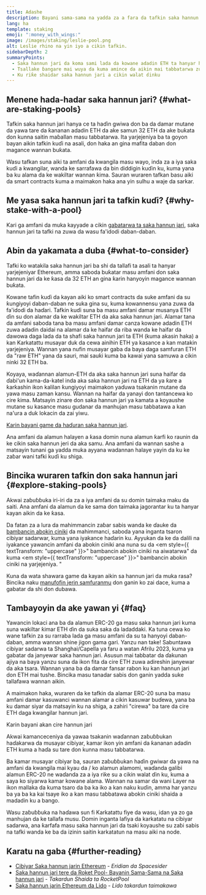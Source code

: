 ```yaml
---
title: Adashe
description: Bayani sama-sama na yadda za a fara da tafkin saka hannun jari ETH
lang: ha
template: staking
emoji: ":money_with_wings:"
image: /images/staking/leslie-pool.png
alt: Leslie rhino na yin iyo a cikin tafkin.
sidebarDepth: 2
summaryPoints:
  - Saka hannun jari da koma sami lada da kowane adadin ETH ta hanyar haɗa ƙarfi tare da wasu
  - Tsallake ɓangare mai wuya da kuma amince da aikin mai tabbatarwa zuwa ɓangare na uku
  - Ku riƙe shaidar saka hannun jari a cikin walat ɗinku
---
```


## Menene hada-hadar saka hannun jari? {#what-are-staking-pools}

Tafkin saka hannun jari hanya ce ta haɗin gwiwa don ba da damar mutane da yawa tare da ƙananan adadin ETH da ake samun 32 ETH da ake buƙata don kunna saitin maɓallan masu tabbatarwa. Ita yarjejeniya ba ta goyon bayan aikin tafkin kuɗi na asali, don haka an gina mafita daban don magance wannan buƙata.

Wasu tafkan suna aiki ta amfani da kwangila masu wayo, inda za a iya saka kuɗi a kwangilar, wanda ke sarrafawa da bin diddigin kuɗin ku, kuma yana ba ku alama da ke wakiltar wannan ƙima. Sauran wuraren tafkan basu aiki da smart contracts kuma a maimakon haka ana yin sulhu a waje da sarkar.

## Me yasa saka hannun jari ta tafkin kuɗi? {#why-stake-with-a-pool}

Ƙari ga amfani da muka kayyade a cikin [gabatarwa ta saka hannun jari](/staking/), saka hannun jari ta tafki na zuwa da wasu fa'idodi daban-daban.

<CardGrid>
  <Card title="Ƙananan shamaki domin shigarwa" emoji="🐟" description="Not a whale? No problem. Most staking pools let you stake virtually any amount of ETH by joining forces with other stakers, unlike staking solo which requires 32 ETH." />
  <Card title="Hannun jarin yau" emoji=":stopwatch:" description="Staking with a pool is as easy as a token swap. No need to worry about hardware setup and node maintenance. Pools allow you to deposit your ETH which enables node operators to run validators. Rewards are then distributed to contributors minus a fee for node operations." />
  <Card title="Ana saka hannun jari" emoji=":droplet:" description="Many staking pools provide a token that represents a claim on your staked ETH and the rewards it generates. This allows you to make use of your staked ETH, e.g. as collateral in DeFi applications." />
</CardGrid>

<StakingComparison page="pools" />

## Abin da yakamata a duba {#what-to-consider}

Tafki ko watakila saka hannun jari ba shi da tallafi ta asali ta hanyar yarjejeniyar Ethereum, amma saboda buƙatar masu amfani don saka hannun jari da ke ƙasa da 32 ETH an gina ƙarin hanyoyin magance wannan buƙata.

Kowane tafin kuɗi da kayan aiki ko smart contracts da suke amfani da su ƙungiyoyi daban-daban ne suka gina su, kuma kowannensu yana zuwa da fa'idodi da haɗari. Tafkin kuɗi suna ba masu amfani damar musanya ETH ɗin su don alamar da ke wakiltar ETH da aka saka hannun jari. Alamar tana da amfani saboda tana ba masu amfani damar canza kowane adadin ETH zuwa adadin daidai na alamar da ke haifar da riba wanda ke haifar da dawowa daga lada da ta shafi saka hannun jari ta ETH (kuma akasin haka) a kan Karkatattu musayar duk da cewa ainihin ETH ya kasance a kan matakin yarjejeniya. Wannan yana nufin musayar gaba da baya daga samfuran ETH da "raw ETH" yana da sauri, mai sauƙi kuma ba kawai yana samuwa a cikin ninki 32 ETH ba.

Koyaya, waɗannan alamun-ETH da aka saka hannun jari suna haifar da ɗabi'un kama-da-katel inda aka saka hannun jari na ETH da ya ƙare a ƙarƙashin ikon kalilan ƙungiyoyi maimakon yaɗuwa tsakanin mutane da yawa masu zaman kansu. Wannan na haifar da yanayi don tantancewa ko cire ƙima. Matsayin zinare don saka hannun jari ya kamata a koyaushe mutane su kasance masu gudanar da manhujan masu tabbatawa a kan na'ura a duk lokacin da zai yiwu.

[Ƙarin bayani game da haɗuran saka hannun jari](https://notes.ethereum.org/@djrtwo/risks-of-lsd).

Ana amfani da alamun halayen a ƙasa domin nuna alamun ƙarfi ko raunin da ke cikin saka hannun jeri da aka samu. Ana amfani da wannan sashe a matsayin tunani ga yadda muka ayyana wadannan halaye yayin da ku ke zaɓar wani tafki kuɗi ku shiga.

<StakingConsiderations page="pools" />

## Bincika wuraren tafkin don saka hannun jari {#explore-staking-pools}

Akwai zaɓuɓɓuka iri-iri da za a iya amfani da su domin taimaka maku da saiti. Ana amfani da alamun da ke sama don taimaka jagorantar ku ta hanyar kayan aikin da ke ƙasa.

<ProductDisclaimer />

<StakingProductsCardGrid category="pools" />

Da fatan za a lura da mahimmancin zaɓar sabis wanda ke ɗauke da [ bambancin abokin ciniki](/developers/docs/nodes-and-clients/client-diversity/) da mahimmanci, saboda yana inganta tsaron cibiyar sadarwar, kuma yana iyakance haɗarin ku. Ayyukan da ke da dalili na iyakance yawancin amfani da abokin ciniki ana nuna su da <em style={{ textTransform: "uppercase" }}>" bambancin abokin ciniki na aiwatarwa"</em> da kuma <em style={{ textTransform: "uppercase" }}>" bambancin abokin ciniki na yarjejeniya. "</em>

Kuna da wata shawara game da kayan aikin sa hannun jari da muka rasa? Bincika naku [manufofin jerin samfuranmu](/contributing/adding-staking-products/) don ganin ko zai dace, kuma a gabatar da shi don dubawa.

## Tambayoyin da ake yawan yi {#faq}

<ExpandableCard title="Ta yaya zan sami ladaddaki?">
Yawancin lokaci ana ba da alamun ERC-20 ga masu saka hannun jari kuma suna wakiltar ƙimar ETH ɗin da suka saka da ladaddaki. Ka tuna cewa ko wane tafkin za su rarraba lada ga masu amfani da su ta hanyoyi daban-daban, amma wannan shine jigon gama gari.
</ExpandableCard>

<ExpandableCard title="Yaushe zan iya cire hannun jari na?">
Yanzu nan take! Sabuntawa cibiyar sadarwa ta Shanghai/Capella ya faru a watan Afrilu 2023, kuma ya gabatar da janyewar saka hannun jari. Asusun mai tabbatar da ɗakunan ajiya na baya yanzu suna da ikon fita da cire ETH zuwa adireshin janyewar da aka tsara. Wannan yana ba da damar fansar rabon ku kan hannun jari don ETH mai tushe. Bincika masu tanadar sabis don ganin yadda suke tallafawa wannan aikin.

A maimakon haka, wuraren da ke tafkin da alamar ERC-20 suna ba masu amfani damar kasuwanci wannan alamar a cikin kasuwar buɗewa, yana ba ku damar siyar da matsayin ku na shiga, a zahiri "cirewa" ba tare da cire ETH daga kwangilar hannun jari.

<ButtonLink href="/staking/withdrawals/">Ƙarin bayani akan cire hannun jari</ButtonLink>
</ExpandableCard>

<ExpandableCard title="Shin wannan ya bambanta da saka hannun jari da canzawa ba?">
Akwai kamanceceniya da yawaa tsakanin waɗannan zaɓuɓɓukan haɗakarwa da musayar cibiyar, kamar ikon yin amfani da ƙananan adadin ETH kuma a haɗa su tare don kunna masu tabbatarwa.

Ba kamar musayar cibiyar ba, sauran zaɓuɓɓukan haɗin gwiwar da yawa na amfani da kwangila mai kyau da / ko alamun alamomi, waɗanda galibi alamun ERC-20 ne waɗanda za a iya riƙe su a cikin walat ɗin ku, kuma a saya ko siyarwa kamar kowane alama. Wannan na samar da wani Layer na ikon mallaka da kuma tsaro da ba ka iko a kan naku kuɗin, amma har yanzu ba ya ba ka kai tsaye iko a kan masu tabbatawa abokin ciniki shaida a madadin ku a bango.

Wasu zaɓuɓɓuka na haɗawa sun fi Karkatattu fiye da wasu, idan ya zo ga manhujan da ke tallafa musu. Domin inganta lafiya da karkatatu na cibiyar sadarwa, ana ƙarfafa masu saka hannun jari da tsaki koyaushe su zaɓi sabis na tafki wanda ke ba da izinin saitin karkatatun na masu aiki na node.
</ExpandableCard>

## Karatu na gaba {#further-reading}

- [Cibiyar Saka hannun jarin Ethereum](https://www.staking.directory/) - _Eridian da Spacesider_
- [Saka hannun jari tere da Roket Pool- Bayanin Sama-Sama na Saka hannun jari](https://docs.rocketpool.net/guides/staking/overview.html) - _Takardun Shaida ta RocketPool_
- [Saka hannun jarin Ethereum da Lido](https://help.lido.fi/en/collections/2947324-staking-ethereum-with-lido) - _Lido takardun taimakawa_
